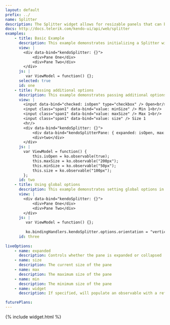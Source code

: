 ```yaml
---
layout: default
prefix: ../
name: Splitter
description: The Splitter widget allows for resizable panels that can be collapsed.
docs: http://docs.telerik.com/kendo-ui/api/web/splitter
examples:
    - title: Basic Example
      description: This example demonstrates initializing a Splitter widget with no additional options specified.
      view: |
        <div data-bind="kendoSplitter: {}">
            <div>Pane One</div>
            <div>Pane Two</div>
        </div>
      js: |
         var ViewModel = function() {};
      selected: true
      id: one
    - title: Passing additional options
      description: This example demonstrates passing additional options in the data-bind attribute. The **kendoSplitterPane** binding can be applied to child elements to control the behavior of individual menu items.
      view: |
        <input data-bind="checked: isOpen" type="checkbox" /> Open<br/>
        <input class="span1" data-bind="value: minSize" /> Min 1<br/>
        <input class="span1" data-bind="value: maxSize" /> Max 1<br/>
        <input class="span1" data-bind="value: size" /> Size 1
        <hr/>
        <div data-bind="kendoSplitter: {}">
            <div data-bind="kendoSplitterPane: { expanded: isOpen, max: maxSize, min: minSize, size: size }">one</div>
            <div>two</div>
        </div>
      js: |
        var ViewModel = function() {
            this.isOpen = ko.observable(true);
            this.maxSize = ko.observable("200px");
            this.minSize = ko.observable("50px");
            this.size = ko.observable("100px");
        };
      id: two
    - title: Using global options
      description: This example demonstrates setting global options in *ko.bindingHandlers.kendoSplitter.options*. This helps to simplify the markup for settings that can be used as a default for all instances of this widget.
      view: |
        <div data-bind="kendoSplitter: {}">
            <div>Pane One</div>
            <div>Pane Two</div>
        </div>
      js: |
         var ViewModel = function() {};
         
         ko.bindingHandlers.kendoSplitter.options.orientation = "vertical";
      id: three
      
liveOptions:
    - name: expanded
      description: Controls whether the pane is expanded or collapsed
    - name: size
      description: The current size of the pane
    - name: max
      description: The maximum size of the pane
    - name: min
      description: The minimum size of the pane
    - name: widget
      description: If specified, will populate an observable with a reference to the actual widget

futurePlans:
---
```


{% include widget.html %}
